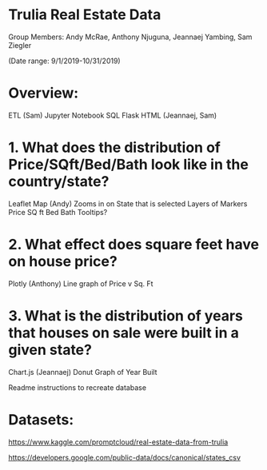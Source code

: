 # Trulia Real Estate Data
Group Members: Andy McRae, Anthony Njuguna, Jeannaej Yambing, Sam Ziegler

(Date range: 9/1/2019-10/31/2019)

# Overview:
ETL (Sam)
Jupyter Notebook
SQL
Flask 
HTML (Jeannaej, Sam)

# 1. What does the distribution of Price/SQft/Bed/Bath look like in the country/state?
Leaflet Map (Andy)
Zooms in on State that is selected
Layers of Markers
Price
SQ ft
Bed
Bath
Tooltips?

# 2. What effect does square feet have on house price?
Plotly (Anthony)
Line graph of Price v Sq. Ft

# 3. What is the distribution of years that houses on sale were built in a given state?
Chart.js (Jeannaej)
Donut Graph of Year Built 

Readme instructions to recreate database

# Datasets: 
https://www.kaggle.com/promptcloud/real-estate-data-from-trulia 

https://developers.google.com/public-data/docs/canonical/states_csv

